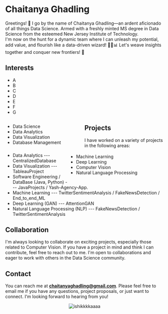 # Chaitanya Ghadling

Greetings! 👋 I go by the name of Chaitanya Ghadling—an ardent aficionado of all things Data Science. Armed with a freshly minted MS degree in Data Science from the esteemed New Jersey Institute of Technology.
<br>
I'm now on the hunt for a dynamic team where I can unleash my potential, add value, and flourish like a data-driven wizard! 🧙‍♂️📊 Let's weave insights together and conquer new frontiers! 🚀
## Interests
<ul class="columns" data-columns="2">
        <li>A</li>
        <li>B</li>
        <li>C</li>
        <li>D</li>
        <li>E</li>
        <li>F</li>
        <li>G</li>
</ul>

<div style="float: left; width: 50%;">
<ul>
<li>Data Science</li>
<li>Data Analytics</li>
<li>Data Visualization</li>
<li>Database Management</li>
</ul>
</div>
<div style="float: right; width: 60%;">
<ul>
<li>Machine Learning</li>
<li>Deep Learning</li>
<li>Computer Vision</li>
<li>Natural Language Processing</li>
</ul>
</div>

## Projects

I have worked on a variety of projects in the following areas:

- Data Analytics --- CentralizedDatabase 
- Data Visualization --- TableauProject
- Software Engineering / DataBase (Java, Python) --- JavaProjects / Yash-Agency-App.
- Machine Learning --- TwitterSentimentAnalysis / FakeNewsDetection / End_to_end_ML
- Deep Learning (GAN) --- AttentionGAN 
- Natural Language Processing (NLP) --- FakeNewsDetection / TwitterSentimentAnalysis

## Collaboration

I'm always looking to collaborate on exciting projects, especially those related to Computer Vision. If you have a project in mind and think I can contribute, feel free to reach out to me. I'm open to collaborations and eager to work with others in the Data Science community.

## Contact

You can reach me at **chaitanyaghadling@gmail.com**. Please feel free to email me if you have any questions, project proposals, or just want to connect. I'm looking forward to hearing from you!

<p align="center">
    <img src="https://komarev.com/ghpvc/?username=ChaitanyaGhadling&label=Profile%20views&color=0e75b6&style=flat" alt="ishikkkkaaaa" />
</p>
